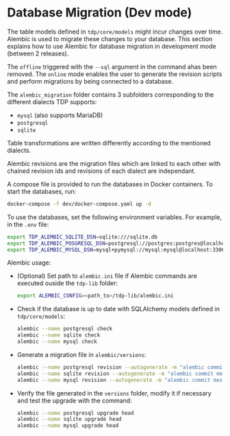 # Database Migration (Dev mode)

The table models defined in `tdp/core/models` might incur changes over time. Alembic is used to migrate these changes to your database. This section explains how to use Alembic for database migration in development mode (between 2 releases).

The `offline` triggered with the `--sql` argument in the command ahas been removed. The `online` mode enables the user to generate the revision scripts and perform migrations by being connected to a database.

The `alembic_migration` folder contains 3 subfolders corresponding to the different dialects TDP supports:

- `mysql` (also supports MariaDB)
- `postgresql`
- `sqlite`

Table transformations are written differently according to the mentioned dialects.

Alembic revisions are the migration files which are linked to each other with chained revision ids and revisions of each dialect are independant.

A compose file is provided to run the databases in Docker containers. To start the databases, run:

```sh
docker-compose -f dev/docker-compose.yaml up -d
```

To use the databases, set the following environment variables. For example, in the `.env` file:

```sh
export TDP_ALEMBIC_SQLITE_DSN=sqlite:///sqlite.db
export TDP_ALEMBIC_POSGRESQL_DSN=postgresql://postgres:postgres@localhost:5432/tdp
export TDP_ALEMBIC_MYSQL_DSN=mysql+pymysql://mysql:mysql@localhost:3306/tdp
```

Alembic usage:

- (Optional) Set path to `alembic.ini` file if Alembic commands are executed ouside the `tdp-lib` folder:

  ```sh
  export ALEMBIC_CONFIG=<path_to>/tdp-lib/alembic.ini
  ```

- Check if the database is up to date with SQLAlchemy models defined in `tdp/core/models`:

  ```sh
  alembic --name postgresql check
  alembic --name sqlite check
  alembic --name mysql check
  ```

- Generate a migration file in `alembic/versions`:

  ```sh
  alembic --name postgresql revision --autogenerate -m "alembic commit message"
  alembic --name sqlite revision --autogenerate -m "alembic commit message"
  alembic --name mysql revision --autogenerate -m "alembic commit message"
  ```

- Verify the file generated in the `versions` folder, modify it if necessary and test the upgrade with the command:

  ```sh
  alembic --name postgresql upgrade head
  alembic --name sqlite upgrade head
  alembic --name mysql upgrade head
  ```
